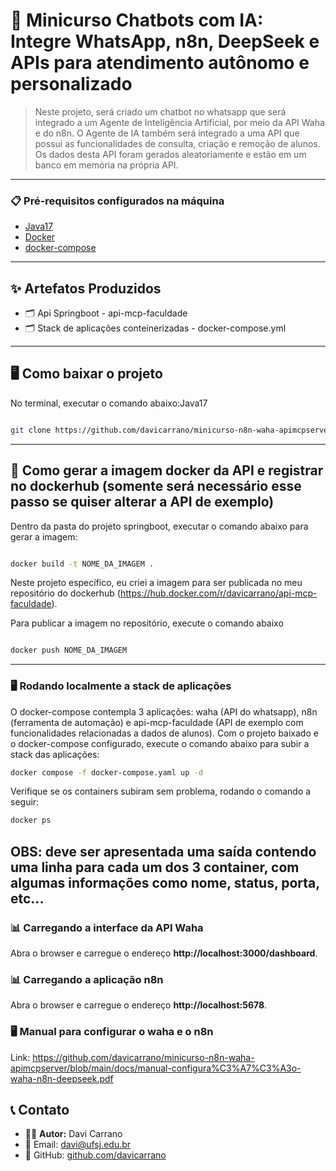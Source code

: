 # 🚀 Minicurso Chatbots com IA: Integre WhatsApp, n8n, DeepSeek e APIs para atendimento autônomo e personalizado
> Neste projeto, será criado um chatbot no whatsapp que será integrado a um Agente de Inteligência Artificial, por meio da API Waha e do n8n. 
O Agente de IA também será integrado a uma API que possui as funcionalidades de consulta, criação e remoção de alunos. Os dados desta API foram gerados aleatoriamente e estão em um banco em memória na própria API.

---

### 📋 Pré-requisitos configurados na máquina
- [Java17](https://dev.to/alexjesustech/como-intalar-o-java-jdk-17-no-ubuntu-2204-19cm)
- [Docker](https://www.docker.com) 
- [docker-compose](https://docs.docker.com/compose/install/linux) 

---

## ✨ Artefatos Produzidos

- 🗂️ Api Springboot - api-mcp-faculdade
- 🗂️ Stack de aplicações conteinerizadas - docker-compose.yml

---

## 🖥️ Como baixar o projeto
No terminal, executar o comando abaixo:Java17
```bash

git clone https://github.com/davicarrano/minicurso-n8n-waha-apimcpserver.git

```
---


## 📡 Como gerar a imagem docker da API e registrar no dockerhub (somente será necessário esse passo se quiser alterar a API de exemplo)
Dentro da pasta do projeto springboot, executar o comando abaixo para gerar a imagem:
```bash

docker build -t NOME_DA_IMAGEM .

```
Neste projeto específico, eu criei a imagem para ser publicada no meu repositório do dockerhub (https://hub.docker.com/r/davicarrano/api-mcp-faculdade).

Para publicar a imagem no repositório, execute o comando abaixo
```bash

docker push NOME_DA_IMAGEM

```
---

### 🖥️ Rodando localmente a stack de aplicações

O docker-compose contempla 3 aplicações: waha (API do whatsapp), n8n (ferramenta de automação) e api-mcp-faculdade (API de exemplo com funcionalidades relacionadas a dados de alunos).
Com o projeto baixado e o docker-compose configurado, execute o comando abaixo para subir a stack das aplicações:

```bash
docker compose -f docker-compose.yaml up -d

```

Verifique se os containers subiram sem problema, rodando o comando a seguir:
```bash
docker ps
```
OBS: deve ser apresentada uma saída contendo uma linha para cada um dos 3 container, com algumas informações como nome, status, porta, etc...
---


### 📊 Carregando a interface da API Waha

Abra o browser e carregue o endereço **http://localhost:3000/dashboard**.

### 📊 Carregando a aplicação n8n

Abra o browser e carregue o endereço **http://localhost:5678**.


### 🖥️ Manual para configurar o waha e o n8n
Link: https://github.com/davicarrano/minicurso-n8n-waha-apimcpserver/blob/main/docs/manual-configura%C3%A7%C3%A3o-waha-n8n-deepseek.pdf

## 📞 Contato

- 👨‍💻 **Autor:** Davi Carrano
- 📧 Email: [davi@ufsj.edu.br](mailto:davi@ufsj.edu.br)  
- 🐙 GitHub: [github.com/davicarrano](https://github.com/davicarrano)  
